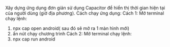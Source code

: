 Xây dựng ứng dụng đơn giản sử dụng Capacitor để hiển thị thời gian hiện tại của người dùng (giờ địa phương).
Cách chạy ứng dụng:
Cách 1:
Mở terminal chạy lệnh:
1. npx cap open android( sau đó sẽ mở ra 1 màn hình mới)
2. ấn nút chạy chương trình
Cách 2:
Mở terminal chạy lệnh:
1. npx cap run android

